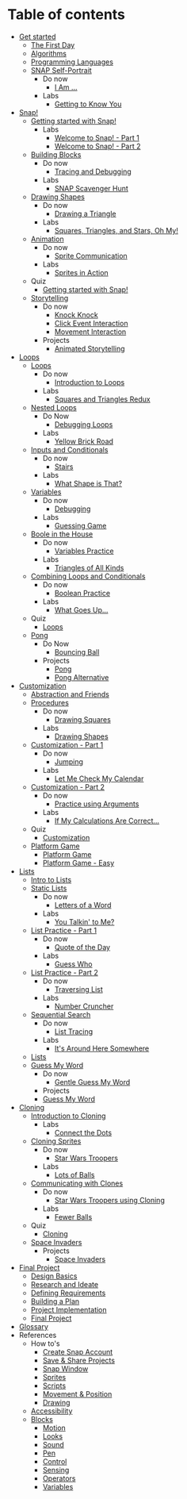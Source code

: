 # Table of contents

* [Get started](get_started_with_computer_science/README.md)
  * [The First Day](get_started_with_computer_science/lesson_the_first_day.md)
  * [Algorithms](get_started_with_computer_science/lesson_algorithms.md)
  * [Programming Languages](get_started_with_computer_science/lesson_programming_languages.md)
  * [SNAP Self-Portrait](get_started_with_computer_science/lesson_snap_self_portrait.md)
    * Do now
      * [I Am ...](get_started_with_computer_science/donow_i_am.md)
    * Labs
      * [Getting to Know You](get_started_with_computer_science/lab_getting_to_know_you.md)
* [Snap!](snap/README.md)
  * [Getting started with Snap!](snap/lesson_getting_started_with_snap.md)
    * Labs
      * [Welcome to Snap! - Part 1](snap/lab_welcome_to_snap_part_1.md)
      * [Welcome to Snap! - Part 2](snap/lab_welcome_to_snap_part_2.md)
  * [Building Blocks](snap/lesson_building_blocks.md)
    * Do now
      * [Tracing and Debugging](snap/donow_tracing_and_debugging.md)
    * Labs
      * [SNAP Scavenger Hunt](snap/lab_snap_scavenger_hunt.md)
  * [Drawing Shapes](snap/lesson_drawing_shapes.md)
    * Do now
      * [Drawing a Triangle](snap/donow_drawing_a_triangle.md)
    * Labs
      * [Squares, Triangles, and Stars, Oh My!](snap/lab_squares_triangles_and_stars_oh_my.md)
  * [Animation](snap/lesson_animation.md)
    * Do now
      * [Sprite Communication](snap/donow_sprite_communication.md)
    * Labs
      * [Sprites in Action](snap/lab_sprites_in_action.md)
  * Quiz
    * [Getting started with Snap!](snap/quiz.md)
  * [Storytelling](snap/lesson_storytelling.md)
    * Do now
      * [Knock Knock](snap/donow_knock_knock.md)
      * [Click Event Interaction](snap/donow_152.md)
      * [Movement Interaction](snap/donow_153.md)
    * Projects
      * [Animated Storytelling](snap/project_animated_storytelling.md)
* [Loops](loops/README.md)
  * [Loops](loops/lesson_loops.md)
    * Do now
      * [Introduction to Loops](loops/donow_introduction_to_loops.md)
    * Labs
      * [Squares and Triangles Redux](loops/lab_squares_and_triangles_redux.md)
  * [Nested Loops](loops/lesson_nested_loops.md)
    * Do Now
      * [Debugging Loops](loops/donow_debugging_loops.md)
    * Labs
      * [Yellow Brick Road](loops/lab_yellow_brick_road.md)
  * [Inputs and Conditionals](loops/lesson_input_and_conditionals.md)
    * Do now
      * [Stairs](loops/donow_stairs.md)
    * Labs
      * [What Shape is That?](loops/lab_what_shape_is_that.md)
  * [Variables](loops/lesson_variables.md)
    * Do now
      * [Debugging](loops/donow_debugging.md)
    * Labs
      * [Guessing Game](loops/lab_guessing_game.md)
  * [Boole in the House](loops/lesson_boole_in_the_house.md)
    * Do now
      * [Variables Practice](loops/donow_variables_practice.md)
    * Labs
      * [Triangles of All Kinds](loops/lab_triangles_of_all_kinds.md)
  * [Combining Loops and Conditionals](loops/lesson_combining_loops_and_conditionals.md)
    * Do now
      * [Boolean Practice](loops/donow_boolean_pratice.md)
    * Labs
      * [What Goes Up...](loops/lab_what_goes_up.md)
  * Quiz
    * [Loops](loops/quiz.md)
  * [Pong](loops/lesson_pong.md)
    * Do Now
      * [Bouncing Ball](loops/donow_bouncing_ball.md)
    * Projects
      * [Pong](loops/project_pong.md)
      * [Pong Alternative](loops/project_alternative.md)
* [Customization](customization/README.md)
  * [Abstraction and Friends](customization/lesson_abstractions_and_friends.md)
  * [Procedures](customization/lesson_procedures.md)
    * Do now
      * [Drawing Squares](customization/donow_drawing_squares.md)
    * Labs
      * [Drawing Shapes ](customization/lab_drawing_shapes.md)
  * [Customization - Part 1](customization/lesson_customization_part_1.md)
    * Do now
      * [Jumping](customization/donow_jumping.md)
    * Labs
      * [Let Me Check My Calendar](customization/lab_let_me_check_my_calendar.md)
  * [Customization - Part 2](customization/lesson_customization_part_2.md)
    * Do now
      * [Practice using Arguments](customization/donow_practice_using_arguments.md)
    * Labs
      * [If My Calculations Are Correct...](customization/lab_if_my_calculations_are_correct.md)
  * Quiz
    * [Customization](customization/quiz.md)
  * [Platform Game](customization/lesson_platform_game.md)
    * [Platform Game](customization/project_platform_game.md)
    * [Platform Game - Easy](customization/project_platform_game_easy.md)
* [Lists](lists/README.md)
  * [Intro to Lists](lists/lesson_intro_to_lists.md)
  * [Static Lists](lists/lesson_static_lists.md)
    * Do now
      * [Letters of a Word](lists/donow_letters_of_a_word.md)
    * Labs
      * [You Talkin' to Me?](lists/lab_you_talkin_to_me.md)
  * [List Practice - Part 1](lists/lesson_list_practice_part_1.md)
    * Do now
      * [Quote of the Day](lists/donow_quote_of_the_day.md)
    * Labs
      * [Guess Who](lists/lab_guess_who.md)
  * [List Practice - Part 2](lists/lesson_list_practice_part_2.md)
    * Do now
      * [Traversing List ](lists/donow_traversing_list.md)
    * Labs
      * [Number Cruncher](lists/lab_number_cruncher.md)
  * [Sequential Search](lists/lesson_sequential_search.md)
    * Do now
      * [List Tracing ](lists/donow_list_tracing.md)
    * Labs
      * [It's Around Here Somewhere](lists/lab_its_around_here_somewhere.md)
  * [Lists](lists/quiz.md)
  * [Guess My Word](lists/lesson_guess_my_word.md)
    * Do now
      * [Gentle Guess My Word](lists/donow_gentle_guess_my_word.md)
    * Projects
    * [Guess My Word](lists/project_guess_my_word.md)
* [Cloning](cloning/README.md)
  * [Introduction to Cloning](cloning/lesson_introduction_to_cloning.md)
    * Labs
      * [Connect the Dots](cloning/lab_connect_the_dots.md)
  * [Cloning Sprites](cloning/lesson_cloning_sprites.md)
    * Do now
      * [Star Wars Troopers](cloning/donow_star_wars_troopers.md)
    * Labs
      * [Lots of Balls](cloning/lab_lots_of_balls.md)
  * [Communicating with Clones](cloning/lesson_communicating_with_clones.md)
    * Do now
      * [Star Wars Troopers using Cloning](cloning/donow_star_wars_troopers_using_cloning.md)
    * Labs
      * [Fewer Balls](cloning/lab_fewer_balls.md)
  * Quiz
    * [Cloning](cloning/quiz.md)
  * [Space Invaders](cloning/lesson_space_invaders.md)
    * Projects
      * [Space Invaders](cloning/project.md)
* [Final Project](final_project/README.md)
  * [Design Basics](final_project/lesson_design_basics.md)
  * [Research and Ideate](final_project/lesson_research_and_ideate.md)
  * [Defining Requirements](final_project/lesson_defining_requirements.md)
  * [Building a Plan](final_project/lesson_building_a_plan.md)
  * [Project Implementation](final_project/lesson_project_implementation.md)
  * [Final Project](final_project/project.md)
* [Glossary](glossary.md)
* References
  * How to's
    * [Create Snap Account](references/how-to/create-account.md)
    * [Save & Share Projects](references/how-to/save-and-share-projects.md)
    * [Snap Window](references/how-to/window.md)
    * [Sprites](references/how-to/sprites.md)
    * [Scripts](references/how-to/scripts.md)
    * [Movement & Position](references/how-to/movement-and-position.md)
    * [Drawing](references/how-to/drawing.md)
  * [Accessibility](references/accessibility/README.md)
  * [Blocks](references/blocks/README.md)
    * [Motion](references/blocks/motion.md)
    * [Looks](references/blocks/looks.md)
    * [Sound](references/blocks/sound.md)
    * [Pen](references/blocks/pen.md)
    * [Control](references/blocks/control.md)
    * [Sensing](references/blocks/sensing.md)
    * [Operators](references/blocks/operators.md)
    * [Variables](references/blocks/variables.md)